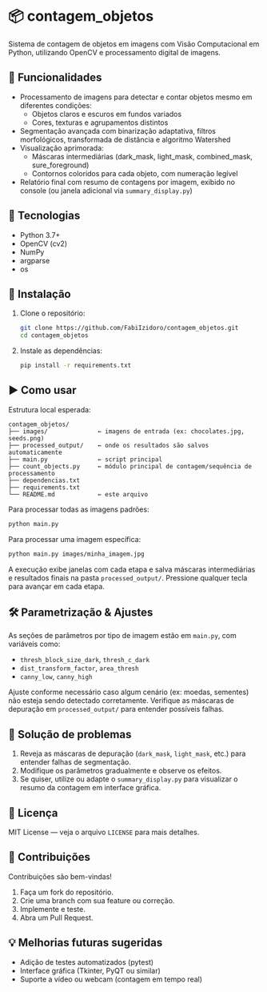 
# 📦 contagem_objetos

Sistema de contagem de objetos em imagens com Visão Computacional em Python, utilizando OpenCV e processamento digital de imagens.

## 🧩 Funcionalidades

- Processamento de imagens para detectar e contar objetos mesmo em diferentes condições:
  - Objetos claros e escuros em fundos variados
  - Cores, texturas e agrupamentos distintos
- Segmentação avançada com binarização adaptativa, filtros morfológicos, transformada de distância e algoritmo Watershed
- Visualização aprimorada:
  - Máscaras intermediárias (dark_mask, light_mask, combined_mask, sure_foreground)
  - Contornos coloridos para cada objeto, com numeração legível
- Relatório final com resumo de contagens por imagem, exibido no console (ou janela adicional via `summary_display.py`)

## 💾 Tecnologias

- Python 3.7+
- OpenCV (cv2)
- NumPy
- argparse
- os

## 🚀 Instalação

1. Clone o repositório:
   ```bash
   git clone https://github.com/FabiIzidoro/contagem_objetos.git
   cd contagem_objetos
   ```
2. Instale as dependências:
   ```bash
   pip install -r requirements.txt
   ```

## ▶️ Como usar

Estrutura local esperada:
```
contagem_objetos/
├── images/              ← imagens de entrada (ex: chocolates.jpg, seeds.png)
├── processed_output/    ← onde os resultados são salvos automaticamente
├── main.py              ← script principal
├── count_objects.py     ← módulo principal de contagem/sequência de processamento
├── dependencias.txt
├── requirements.txt
└── README.md            ← este arquivo
```

Para processar todas as imagens padrões:
```bash
python main.py
```

Para processar uma imagem específica:
```bash
python main.py images/minha_imagem.jpg
```

A execução exibe janelas com cada etapa e salva máscaras intermediárias e resultados finais na pasta `processed_output/`. Pressione qualquer tecla para avançar em cada etapa.

## 🛠️ Parametrização & Ajustes

As seções de parâmetros por tipo de imagem estão em `main.py`, com variáveis como:

- `thresh_block_size_dark`, `thresh_c_dark`
- `dist_transform_factor`, `area_thresh`
- `canny_low`, `canny_high`

Ajuste conforme necessário caso algum cenário (ex: moedas, sementes) não esteja sendo detectado corretamente. Verifique as máscaras de depuração em `processed_output/` para entender possíveis falhas.

## 🐞 Solução de problemas

1. Reveja as máscaras de depuração (`dark_mask`, `light_mask`, etc.) para entender falhas de segmentação.
2. Modifique os parâmetros gradualmente e observe os efeitos.
3. Se quiser, utilize ou adapte o `summary_display.py` para visualizar o resumo da contagem em interface gráfica.

## 📄 Licença

MIT License — veja o arquivo `LICENSE` para mais detalhes.

## 🤝 Contribuições

Contribuições são bem-vindas!

1. Faça um fork do repositório.
2. Crie uma branch com sua feature ou correção.
3. Implemente e teste.
4. Abra um Pull Request.

## 💡 Melhorias futuras sugeridas

- Adição de testes automatizados (pytest)
- Interface gráfica (Tkinter, PyQT ou similar)
- Suporte a vídeo ou webcam (contagem em tempo real)
